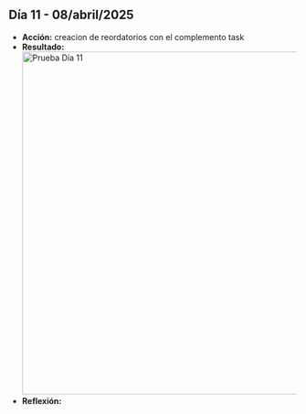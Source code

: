 ## Día 11 - 08/abril/2025  
  - **Acción:**   creacion de reordatorios con el complemento task
  - **Resultado:** <img src="/assets/images/PruebaDia11.png" alt="Prueba Día 11" width="600" />
  - **Reflexión:**